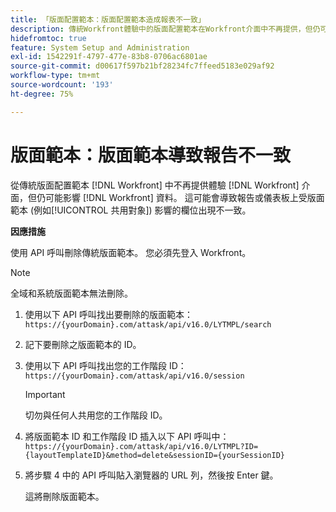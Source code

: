 ```yaml
---
title: 「版面配置範本：版面配置範本造成報表不一致」
description: 傳統Workfront體驗中的版面配置範本在Workfront介面中不再提供，但仍可能影響Workfront資料。 這可能會導致報告或儀表板上受版面範本 (例如共用對象) 影響的欄位出現不一致。
hidefromtoc: true
feature: System Setup and Administration
exl-id: 1542291f-4797-477e-83b8-0706ac6801ae
source-git-commit: d00617f597b21bf28234fc7ffeed5183e029af92
workflow-type: tm+mt
source-wordcount: '193'
ht-degree: 75%

---
```


# 版面範本：版面範本導致報告不一致

從傳統版面配置範本 [!DNL Workfront] 中不再提供體驗 [!DNL Workfront] 介面，但仍可能影響 [!DNL Workfront] 資料。 這可能會導致報告或儀表板上受版面範本 (例如[!UICONTROL 共用對象]) 影響的欄位出現不一致。

**因應措施**

使用 API 呼叫刪除傳統版面範本。 您必須先登入 Workfront。

>[!NOTE]
>
>全域和系統版面範本無法刪除。

1. 使用以下 API 呼叫找出要刪除的版面範本：
   `https://{yourDomain}.com/attask/api/v16.0/LYTMPL/search`
1. 記下要刪除之版面範本的 ID。
1. 使用以下 API 呼叫找出您的工作階段 ID：
   `https://{yourDomain}.com/attask/api/v16.0/session`

   >[!IMPORTANT]
   >
   >切勿與任何人共用您的工作階段 ID。

1. 將版面範本 ID 和工作階段 ID 插入以下 API 呼叫中：
   `https://{yourDomain}.com/attask/api/v16.0/LYTMPL?ID={layoutTemplateID}&method=delete&sessionID={yourSessionID}`
1. 將步驟 4 中的 API 呼叫貼入瀏覽器的 URL 列，然後按 Enter 鍵。

   這將刪除版面範本。
